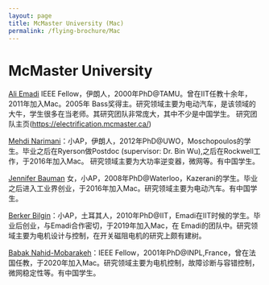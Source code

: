 ```yaml
---
layout: page
title: McMaster University (Mac)
permalink: /flying-brochure/Mac
---
```

# McMaster University


[Ali Emadi](https://electrification.mcmaster.ca/people/prof-ali-emadi/) IEEE Fellow，伊朗人，2000年PhD@TAMU。曾在IIT任教十余年，2011年加入Mac。2005年 Bass奖得主。研究领域主要为电动汽车，是该领域的大牛，学生很多在当老师。其研究团队非常庞大，其中不少是中国学生。
研究团队主页(https://electrification.mcmaster.ca/)

[Mehdi Narimani](https://www.eng.mcmaster.ca/ece/people/faculty/mehdi-narimani)：小AP，伊朗人，2012年PhD@UWO，Moschopoulos的学生。毕业之后在Ryerson做Postdoc (supervisor: Dr. Bin Wu),之后在Rockwell工作，于2016年加入Mac。 研究领域主要为大功率逆变器，微网等。有中国学生。

[Jennifer Bauman](https://www.eng.mcmaster.ca/ece/people/faculty/jennifer-bauman) 女，小AP，2008年PhD@Waterloo，Kazerani的学生。毕业之后进入工业界创业，于2016年加入Mac。研究领域主要为电动汽车。有中国学生。

[Berker Bilgin](https://www.eng.mcmaster.ca/ece/people/faculty/berker-bilgin)：小AP，土耳其人，2010年PhD@IIT，Emadi在IIT时候的学生。毕业后创业，与Emadi合作密切，于2019年加入Mac，在 Emadi的团队中。研究领域主要为电机设计与控制，在开关磁阻电机的研究上颇有建树。

[Babak Nahid-Mobarakeh](https://www.eng.mcmaster.ca/ece/people/faculty/babak-nahid-mobarakeh)：IEEE Fellow，2001年PhD@INPL,France，曾在法国任教，于2020年加入Mac。研究领域主要为电机控制，故障诊断与容错控制，微网稳定性等。有中国学生。
